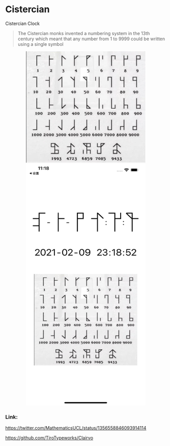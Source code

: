 # Cistercian
Cistercian Clock

> The Cistercian monks invented a numbering system in the 13th century which meant that any number from 1 to 9999 could be written using a single symbol

<center class="half">
<img src="./rule.png" width="375" height="350">
<img src="./image.png" width="375" height="760">
</center>

### Link:
https://twitter.com/MathematicsUCL/status/1356558846093914114

https://github.com/TiroTypeworks/Clairvo


